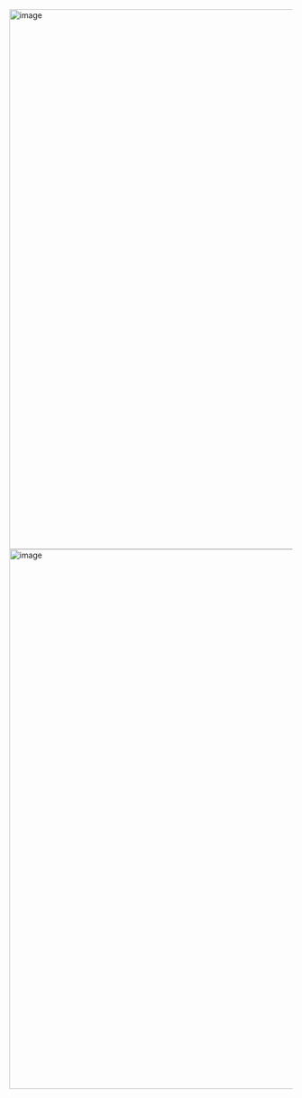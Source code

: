 <img width="959" alt="image" src="https://github.com/user-attachments/assets/f22d2062-c5eb-43d6-915b-6eee70e4f166" />
<img width="959" alt="image" src="https://github.com/user-attachments/assets/3f3650c0-2110-4b4c-9d62-f79e39adb92e" />
